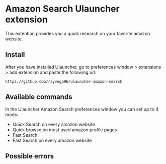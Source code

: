 # Amazon Search Ulauncher extension


This extention provides you a quick research on your favorite amazon website.

## Install

After you have installed Ulauncher, go to preferences window > extensions > add extension and paste the following url:

```
https://github.com/rayvega96/ulauncher-amazon-search
```

## Available commands

In the Ulauncher Amazon Search preferences window you can set up to 4 mods:
- Quick Search on every amazon website
- Quick browse on most used amazon profile pages
- Fast Search 
- Fast Search on every amazon website

## Possible errors

